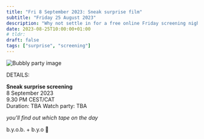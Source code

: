```yaml
---
title: "Fri 8 September 2023: Sneak surprise film"
subtitle: "Friday 25 August 2023"
description: "Why not settle in for a free online Friday screening night with your chums at provolol? No Netflix, just chill. Bring strangers, acquaintances, any snacks you like :3"
date: 2023-08-25T10:00:00+01:00
# tldr: 
draft: false
tags: ["surprise", "screening"]
---
```


![Bubbly party image](/images/surprise-party.jpg)

DETAILS:

**Sneak surprise screening**   
8 September 2023  
9.30 PM CEST/CAT  
Duration: TBA
Watch party: TBA

*you'll find out which tape on the day* 

b.y.o.b. + b.y.o 🍕